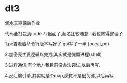 # dt3
滴水三期课后作业

代码全打包到code.7z里面了,起名比较随意...我也懒得整理了

1.pe查看器命令行版本写好了.gui写了一半.(pecat,pe)

2.加密壳主要逻辑以完成,其实就是傀儡进程(shell)

3.进程通信,有个地方我目前没办法调试,以后再写.

4.反汇编引擎,其实就是个map,感觉不是很关键,以后再写.

